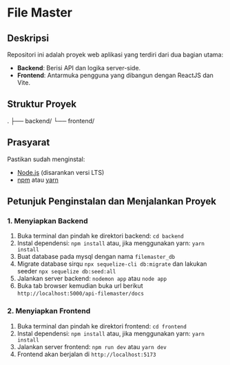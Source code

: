 # File Master
## Deskripsi
Repositori ini adalah proyek web aplikasi yang terdiri dari dua bagian utama:
- **Backend**: Berisi API dan logika server-side.
- **Frontend**: Antarmuka pengguna yang dibangun dengan ReactJS dan Vite.

## Struktur Proyek
. ├── backend/ └── frontend/


## Prasyarat
Pastikan sudah menginstal:
- [Node.js](https://nodejs.org/) (disarankan versi LTS)
- [npm](https://www.npmjs.com/) atau [yarn](https://yarnpkg.com/)

## Petunjuk Penginstalan dan Menjalankan Proyek

### 1. Menyiapkan Backend

1. Buka terminal dan pindah ke direktori backend: `cd backend`
2. Instal dependensi: `npm install` atau, jika menggunakan yarn: `yarn install`
3. Buat database pada mysql dengan nama `filemaster_db`
4. Migrate database sirqu `npx sequelize-cli db:migrate` dan lakukan seeder `npx sequelize db:seed:all`
5. Jalankan server backend: `nodemon app` atau `node app`
6. Buka tab browser kemudian buka url berikut `http://localhost:5000/api-filemaster/docs`
   
### 2. Menyiapkan Frontend

1. Buka terminal dan pindah ke direktori frontend: `cd frontend`
2. Instal dependensi: `npm install` atau, jika menggunakan yarn: `yarn install`
3. Jalankan server frontend: `npm run dev` atau `yarn dev`
4. Frontend akan berjalan di `http://localhost:5173`

